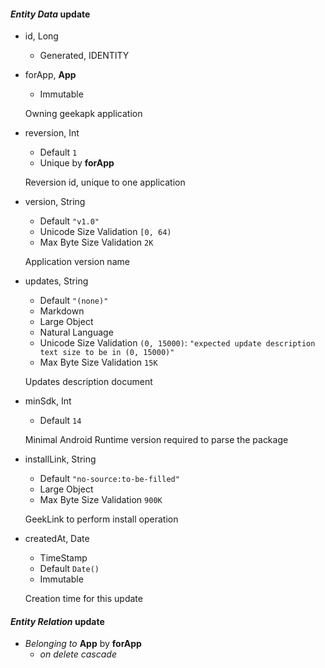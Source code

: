 #### _Entity Data_ update

* id, Long
  * Generated, IDENTITY

* forApp, __App__
  * Immutable

  Owning geekapk application

* reversion, Int
  * Default `1`
  * Unique by __forApp__

  Reversion id, unique to one application

* version, String
  * Default `"v1.0"`
  * Unicode Size Validation `[0, 64)`
  * Max Byte Size Validation `2K`

  Application version name

* updates, String
  * Default `"(none)"`
  * Markdown
  * Large Object
  * Natural Language
  * Unicode Size Validation `(0, 15000)`: `"expected update description text size to be in (0, 15000)"`
  * Max Byte Size Validation `15K`

  Updates description document

* minSdk, Int
  * Default `14`

  Minimal Android Runtime version required to parse the package

* installLink, String
  * Default `"no-source:to-be-filled"`
  * Large Object
  * Max Byte Size Validation `900K`

  GeekLink to perform install operation

* createdAt, Date
  * TimeStamp
  * Default `Date()`
  * Immutable

  Creation time for this update

#### _Entity Relation_ update

* _Belonging to_ __App__ by __forApp__
  * _on delete cascade_
